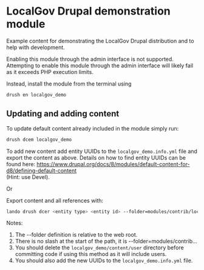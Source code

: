 # LocalGov Drupal demonstration module

Example content for demonstrating the LocalGov Drupal distribution and to help
with development.

Enabling this module through the admin interface is not supported. Attempting to enable this module through the admin interface will likely fail as it exceeds PHP execution limits.

Instead, install the module from the terminal using

```bash
drush en localgov_demo
```

## Updating and adding content

To update default content already included in the module simply run:

```bash
drush dcem localgov_demo
```

To add new content add entity UUIDs to the `localgov_demo.info.yml` file and
export the content as above. Details on how to find entity UUIDs can be found
here:
<https://www.drupal.org/docs/8/modules/default-content-for-d8/defining-default-content> \
(Hint: use Devel).

Or

Export content and all references with:

```bash
lando drush dcer <entity type> <entity id> --folder=modules/contrib/localgov_demo/content/
```

Notes:

1. The --folder definition is relative to the web root.
2. There is no slash at the start of the path, it is --folder=modules/contrib...
3. You should delete the `localgov_demo/content/user` directory before
committing code if using this method as it will include users.
4. You should also add the new UUIDs to the `localgov_demo.info.yml` file.
